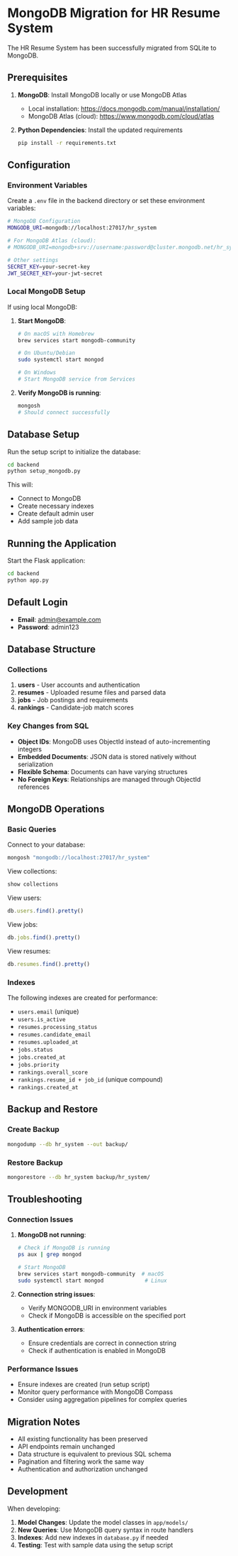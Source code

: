 # MongoDB Migration for HR Resume System

The HR Resume System has been successfully migrated from SQLite to MongoDB.

## Prerequisites

1. **MongoDB**: Install MongoDB locally or use MongoDB Atlas
   - Local installation: https://docs.mongodb.com/manual/installation/
   - MongoDB Atlas (cloud): https://www.mongodb.com/cloud/atlas

2. **Python Dependencies**: Install the updated requirements
   ```bash
   pip install -r requirements.txt
   ```

## Configuration

### Environment Variables

Create a `.env` file in the backend directory or set these environment variables:

```bash
# MongoDB Configuration
MONGODB_URI=mongodb://localhost:27017/hr_system

# For MongoDB Atlas (cloud):
# MONGODB_URI=mongodb+srv://username:password@cluster.mongodb.net/hr_system

# Other settings
SECRET_KEY=your-secret-key
JWT_SECRET_KEY=your-jwt-secret
```

### Local MongoDB Setup

If using local MongoDB:

1. **Start MongoDB**:
   ```bash
   # On macOS with Homebrew
   brew services start mongodb-community

   # On Ubuntu/Debian
   sudo systemctl start mongod

   # On Windows
   # Start MongoDB service from Services
   ```

2. **Verify MongoDB is running**:
   ```bash
   mongosh
   # Should connect successfully
   ```

## Database Setup

Run the setup script to initialize the database:

```bash
cd backend
python setup_mongodb.py
```

This will:
- Connect to MongoDB
- Create necessary indexes
- Create default admin user
- Add sample job data

## Running the Application

Start the Flask application:

```bash
cd backend
python app.py
```

## Default Login

- **Email**: admin@example.com
- **Password**: admin123

## Database Structure

### Collections

1. **users** - User accounts and authentication
2. **resumes** - Uploaded resume files and parsed data
3. **jobs** - Job postings and requirements
4. **rankings** - Candidate-job match scores

### Key Changes from SQL

- **Object IDs**: MongoDB uses ObjectId instead of auto-incrementing integers
- **Embedded Documents**: JSON data is stored natively without serialization
- **Flexible Schema**: Documents can have varying structures
- **No Foreign Keys**: Relationships are managed through ObjectId references

## MongoDB Operations

### Basic Queries

Connect to your database:
```bash
mongosh "mongodb://localhost:27017/hr_system"
```

View collections:
```javascript
show collections
```

View users:
```javascript
db.users.find().pretty()
```

View jobs:
```javascript
db.jobs.find().pretty()
```

View resumes:
```javascript
db.resumes.find().pretty()
```

### Indexes

The following indexes are created for performance:

- `users.email` (unique)
- `users.is_active`
- `resumes.processing_status`
- `resumes.candidate_email`
- `resumes.uploaded_at`
- `jobs.status`
- `jobs.created_at`
- `jobs.priority`
- `rankings.overall_score`
- `rankings.resume_id + job_id` (unique compound)
- `rankings.created_at`

## Backup and Restore

### Create Backup
```bash
mongodump --db hr_system --out backup/
```

### Restore Backup
```bash
mongorestore --db hr_system backup/hr_system/
```

## Troubleshooting

### Connection Issues

1. **MongoDB not running**:
   ```bash
   # Check if MongoDB is running
   ps aux | grep mongod
   
   # Start MongoDB
   brew services start mongodb-community  # macOS
   sudo systemctl start mongod             # Linux
   ```

2. **Connection string issues**:
   - Verify MONGODB_URI in environment variables
   - Check if MongoDB is accessible on the specified port

3. **Authentication errors**:
   - Ensure credentials are correct in connection string
   - Check if authentication is enabled in MongoDB

### Performance Issues

- Ensure indexes are created (run setup script)
- Monitor query performance with MongoDB Compass
- Consider using aggregation pipelines for complex queries

## Migration Notes

- All existing functionality has been preserved
- API endpoints remain unchanged
- Data structure is equivalent to previous SQL schema
- Pagination and filtering work the same way
- Authentication and authorization unchanged

## Development

When developing:

1. **Model Changes**: Update the model classes in `app/models/`
2. **New Queries**: Use MongoDB query syntax in route handlers
3. **Indexes**: Add new indexes in `database.py` if needed
4. **Testing**: Test with sample data using the setup script